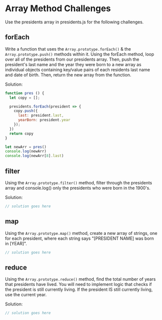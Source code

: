 # Array Method Challenges

Use the presidents array in presidents.js for the following challenges.

## forEach

Write a function that uses the `Array.prototype.forEach()` & the `Array.prototype.push()` methods within it.
Using the forEach method, loop over all of the presidents from our presidents array.
Then, push the president's last name and the year they were born to a new array as individual objects containing key/value pairs of each residents last name and date of birth.
Then, return the new array from the function.

Solution:
```js
function pres () {
  let copy = [];

  presidents.forEach(president => {
    copy.push({
      last: president.last,
      yearBorn: president.year
    });
  })
  return copy
}

let newArr = pres()
console.log(newArr)
console.log(newArr[8].last)
```


## filter

Using the `Array.prototype.filter()` method, filter through the presidents array and console.log() only the presidents who were born in the 1900's.

Solution:
```js
// solution goes here
```


## map

Using the `Array.prototype.map()` method, create a new array of strings, one for each president, where each string says "[PRESIDENT NAME] was born in [YEAR]".

```js
// solution goes here
```


## reduce

Using the `Array.prototype.reduce()` method, find the total number of years that presidents have lived.
You will need to implement logic that checks if the president is still currently living.
If the president IS still currently living, use the current year.

Solution:
```js
// solution goes here
```